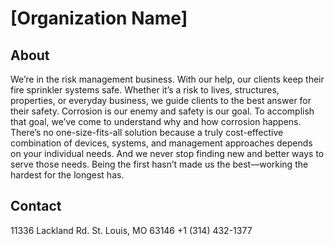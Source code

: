 # [Organization Name]

## About
We’re in the risk management business. With our help, our clients keep their fire sprinkler systems safe. Whether it’s a risk to lives, structures, properties, or everyday business, we guide clients to the best answer for their safety. Corrosion is our enemy and safety is our goal. To accomplish that goal, we’ve come to understand why and how corrosion happens. There’s no one-size-fits-all solution because a truly cost-effective combination of devices, systems, and management approaches depends on your individual needs. And we never stop finding new and better ways to serve those needs. Being the first hasn’t made us the best—working the hardest for the longest has.

## Contact
11336 Lackland Rd.
St. Louis, MO 63146
+1 (314) 432-1377
